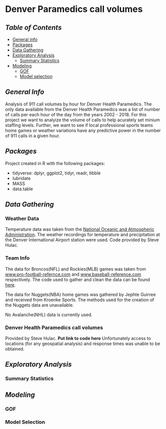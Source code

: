 # Denver Paramedics call volumes

## _Table of Contents_
* [General info](#general-info)
* [Packages](#packages)
* [Data Gathering](#data-gathering)
* [Exploratory Analysis](#exploratory-analysis)
    - [Summary Statistics](#summary-statistics)
* [Modeling](#modeling)
    - [GOF](#gof)
    - [Model selection](#model-selection)

## _General Info_
Analysis of 911 call volumes by hour for Denver Health Paramedics.  The only data available from the Denver Health Paramedics was a list of number of calls per each hour of the day from the years 2002 - 2018.  For this project we want to analyize the volume of calls to help acurately set minium staffing levels.  Further, we want to see if local professional sports teams home games or weather variations have any predictive power in the number of 911 calls in a given hour.

## _Packages_
Project created in R with the following packages:
* tidyverse: dplyr, ggplot2, tidyr, readr, tibble
* lubridate  
* MASS
* data.table


## _Data Gathering_

### Weather Data
Temperature data was taken from the [National Oceanic and Atmospheric Administration](https://www.ncei.noaa.gov/).  The weather recordings for temperature and precipitation at the Denver International Airport station were used. Code provided by Steve Hulac.  

### Team Info
The data for Broncos(NFL) and Rockies(MLB) games was taken from www.pro-football-refernce.com and www.baseball-reference.com respectively.  The code used to gather and clean the data can be found [here](https://github.com/ChrisELarson/DenverEMS/blob/master/TeamData.R).

The data for Nuggets(NBA) home games was gathered by Jephte Guirree and received from Kroenke Sports. The methods used for the creation of the Nuggets data are unavailable.

No Avalanche(NHL) data is currently used.

### Denver Health Paramedics call volumes
Provided by Steve Hulac. **Put link to code here** Unfortunately access to locations (for any geospatial analysis) and response times was unable to be obtained.

## _Exploratory Analysis_

### Summary Statistics

## _Modeling_

### GOF

### Model Selection
